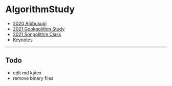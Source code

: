 # AlgorithmStudy

- [2020 Albbusugi](https://github.com/shasuri/AlgorithmStudy/tree/main/albbu)
- [2021 Gookgolithm Study](https://github.com/shasuri/AlgorithmStudy/tree/main/gookGol)
- [2021 Songolithm Class](https://github.com/shasuri/AlgorithmStudy/tree/main/songGol)
- [Keynotes](https://github.com/shasuri/AlgorithmStudy/tree/main/keynotes)

---

## Todo

- edit md katex
- remove binary files
